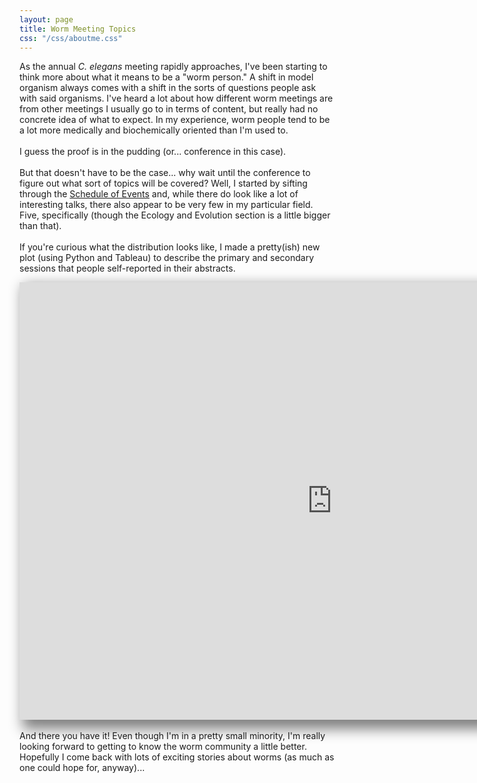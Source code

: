 ```yaml
---
layout: page
title: Worm Meeting Topics
css: "/css/aboutme.css"
---
```


<div id="aboutme-section">


<p class="about-text">

As the annual <i>C. elegans</i> meeting rapidly approaches, I've been starting to think more about what it means to be a "worm person." A shift in model organism always comes with a shift in the sorts of questions people ask with said organisms. I've heard a lot about how different worm meetings are from other meetings I usually go to in terms of content, but really had no concrete idea of what to expect.  In my experience, worm people tend to be a lot more medically and biochemically oriented than I'm used to. 
<br><br>
I guess the proof is in the pudding (or... conference in this case).
<br><br>
But that doesn't have to be the case... why wait until the conference to figure out what sort of topics will be covered? Well, I started by sifting through the <a href= "http://www.genetics-gsa.org/celegans/2017/cgi-bin/celegans17soe.pl">Schedule of Events</a> and, while there do look like a lot of interesting talks, there also appear to be very few in my particular field. Five, specifically (though the Ecology and Evolution section is a little bigger than that). 
<br><br>
If you're curious what the distribution looks like, I made a pretty(ish) new plot (using Python and Tableau) to describe the primary and secondary sessions that people self-reported in their abstracts. <br>
<iframe src="https://public.tableau.com/profile/nick.testa#!/vizhome/C_elegansConference2017-Topics/NumberofSessionsperTopic?publish=yes&:showVizHome=no&:embed=true" style="width:1000px; height:700px; box-shadow:10px 10px 20px 5px gray; border-style:hidden; text-align: center"></iframe>
<br><br>
And there you have it! Even though I'm in a pretty small minority, I'm really looking forward to getting to know the worm community a little better. Hopefully I come back with lots of exciting stories about worms (as much as one could hope for, anyway)... 
</p>
